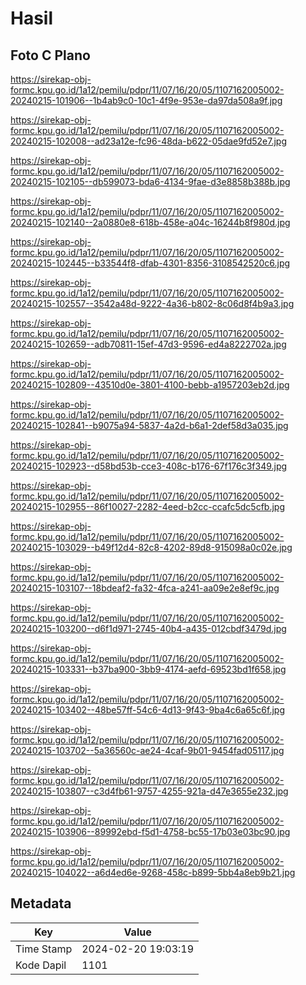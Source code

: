 # Hasil

## Foto C Plano

https://sirekap-obj-formc.kpu.go.id/1a12/pemilu/pdpr/11/07/16/20/05/1107162005002-20240215-101906--1b4ab9c0-10c1-4f9e-953e-da97da508a9f.jpg

https://sirekap-obj-formc.kpu.go.id/1a12/pemilu/pdpr/11/07/16/20/05/1107162005002-20240215-102008--ad23a12e-fc96-48da-b622-05dae9fd52e7.jpg

https://sirekap-obj-formc.kpu.go.id/1a12/pemilu/pdpr/11/07/16/20/05/1107162005002-20240215-102105--db599073-bda6-4134-9fae-d3e8858b388b.jpg

https://sirekap-obj-formc.kpu.go.id/1a12/pemilu/pdpr/11/07/16/20/05/1107162005002-20240215-102140--2a0880e8-618b-458e-a04c-16244b8f980d.jpg

https://sirekap-obj-formc.kpu.go.id/1a12/pemilu/pdpr/11/07/16/20/05/1107162005002-20240215-102445--b33544f8-dfab-4301-8356-3108542520c6.jpg

https://sirekap-obj-formc.kpu.go.id/1a12/pemilu/pdpr/11/07/16/20/05/1107162005002-20240215-102557--3542a48d-9222-4a36-b802-8c06d8f4b9a3.jpg

https://sirekap-obj-formc.kpu.go.id/1a12/pemilu/pdpr/11/07/16/20/05/1107162005002-20240215-102659--adb70811-15ef-47d3-9596-ed4a8222702a.jpg

https://sirekap-obj-formc.kpu.go.id/1a12/pemilu/pdpr/11/07/16/20/05/1107162005002-20240215-102809--43510d0e-3801-4100-bebb-a1957203eb2d.jpg

https://sirekap-obj-formc.kpu.go.id/1a12/pemilu/pdpr/11/07/16/20/05/1107162005002-20240215-102841--b9075a94-5837-4a2d-b6a1-2def58d3a035.jpg

https://sirekap-obj-formc.kpu.go.id/1a12/pemilu/pdpr/11/07/16/20/05/1107162005002-20240215-102923--d58bd53b-cce3-408c-b176-67f176c3f349.jpg

https://sirekap-obj-formc.kpu.go.id/1a12/pemilu/pdpr/11/07/16/20/05/1107162005002-20240215-102955--86f10027-2282-4eed-b2cc-ccafc5dc5cfb.jpg

https://sirekap-obj-formc.kpu.go.id/1a12/pemilu/pdpr/11/07/16/20/05/1107162005002-20240215-103029--b49f12d4-82c8-4202-89d8-915098a0c02e.jpg

https://sirekap-obj-formc.kpu.go.id/1a12/pemilu/pdpr/11/07/16/20/05/1107162005002-20240215-103107--18bdeaf2-fa32-4fca-a241-aa09e2e8ef9c.jpg

https://sirekap-obj-formc.kpu.go.id/1a12/pemilu/pdpr/11/07/16/20/05/1107162005002-20240215-103200--d6f1d971-2745-40b4-a435-012cbdf3479d.jpg

https://sirekap-obj-formc.kpu.go.id/1a12/pemilu/pdpr/11/07/16/20/05/1107162005002-20240215-103331--b37ba900-3bb9-4174-aefd-69523bd1f658.jpg

https://sirekap-obj-formc.kpu.go.id/1a12/pemilu/pdpr/11/07/16/20/05/1107162005002-20240215-103402--48be57ff-54c6-4d13-9f43-9ba4c6a65c6f.jpg

https://sirekap-obj-formc.kpu.go.id/1a12/pemilu/pdpr/11/07/16/20/05/1107162005002-20240215-103702--5a36560c-ae24-4caf-9b01-9454fad05117.jpg

https://sirekap-obj-formc.kpu.go.id/1a12/pemilu/pdpr/11/07/16/20/05/1107162005002-20240215-103807--c3d4fb61-9757-4255-921a-d47e3655e232.jpg

https://sirekap-obj-formc.kpu.go.id/1a12/pemilu/pdpr/11/07/16/20/05/1107162005002-20240215-103906--89992ebd-f5d1-4758-bc55-17b03e03bc90.jpg

https://sirekap-obj-formc.kpu.go.id/1a12/pemilu/pdpr/11/07/16/20/05/1107162005002-20240215-104022--a6d4ed6e-9268-458c-b899-5bb4a8eb9b21.jpg


## Metadata

| Key        | Value               |
| ---------- | ------------------- |
| Time Stamp | 2024-02-20 19:03:19 |
| Kode Dapil | 1101                |



